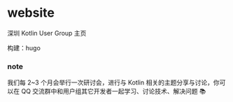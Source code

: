 # website
深圳 Kotlin User Group 主页

构建：hugo

### note
我们每 2~3 个月会举行一次研讨会，进行与 Kotlin 相关的主题分享与讨论，你可以在 QQ 交流群中和用户组其它开发者一起学习、讨论技术、解决问题 📚

